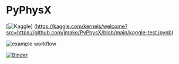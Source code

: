 # PyPhysX

[![Kaggle](https://kaggle.com/static/images/open-in-kaggle.svg)] 
(https://kaggle.com/kernels/welcome?src=https://github.com/jmake/PyPhysX/blob/main/kaggle-test.ipynb)

![example workflow](https://github.com/jmake/PyPhysX/actions/workflows/workflowa.yml/badge.svg)

[![Binder](https://mybinder.org/badge_logo.svg)](https://mybinder.org/v2/gh/jmake/PyPhysX/HEAD)

